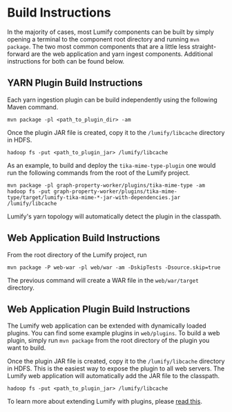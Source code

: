 # Build Instructions

In the majority of cases, most Lumify components can be built by simply opening a terminal to the component root
directory and running `mvn package`. The two most common components that are a little less straight-forward are the
web application and yarn ingest components. Additional instructions for both can be found below.

## YARN Plugin Build Instructions

Each yarn ingestion plugin can be build independently using the following Maven command.

```Shell
mvn package -pl <path_to_plugin_dir> -am
```

Once the plugin JAR file is created, copy it to the `/lumify/libcache` directory in HDFS.

```Shell
hadoop fs -put <path_to_plugin_jar> /lumify/libcache
```

As an example, to build and deploy the `tika-mime-type-plugin` one would run the following commands from the root of
the Lumify project.

```Shell
mvn package -pl graph-property-worker/plugins/tika-mime-type -am
hadoop fs -put graph-property-worker/plugins/tika-mime-type/target/lumify-tika-mime-*-jar-with-dependencies.jar /lumify/libcache
```

Lumify's yarn topology will automatically detect the plugin in the classpath.

## Web Application Build Instructions

From the root directory of the Lumify project, run

```Shell
mvn package -P web-war -pl web/war -am -DskipTests -Dsource.skip=true
```

The previous command will create a WAR file in the `web/war/target` directory.

## Web Application Plugin Build Instructions

The Lumify web application can be extended with dynamically loaded plugins. You can find some example plugins in
`web/plugins`. To build a web plugin, simply run `mvn package` from the root directory of the plugin you want to build.

Once the plugin JAR file is created, copy it to the `/lumify/libcache` directory in HDFS. This is the easiest way to
expose the plugin to all web servers. The Lumify web application will automatically add the JAR file to the classpath.

```Shell
hadoop fs -put <path_to_plugin_jar> /lumify/libcache
```

To learn more about extending Lumify with plugins, please [read this](../web/war/src/main/webapp/README.md).